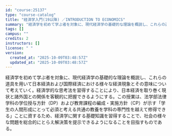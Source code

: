 ```yaml
---
id: "course:25137"
type: "course-catalog"
title: "経済学入門(19以降) ／INTRODUCTION TO ECONOMICS"
summary: "経済学を初めて学ぶ者を対象に、現代経済学の基礎的な理論を概説し、これらの道具を用いて日本経済および国際経済における様々な経済現象とその意味について考えていく。経済学的な思考法を習得することにより、日本経済を取り巻く現状と諸外国との関係を客観…"
tags: []
campus: ""
credits: 2
instructors: []
license: " "
version:
  created_at: "2025-10-09T03:48:57Z"
  updated_at: "2025-10-09T03:48:57Z"
---
```


経済学を初めて学ぶ者を対象に、現代経済学の基礎的な理論を概説し、これらの道具を用いて日本経済および国際経済における様々な経済現象とその意味について考えていく。経済学的な思考法を習得することにより、日本経済を取り巻く現状と諸外国との関係を客観的に把握できるようにする。この授業は、法学部法律学科の学位授与方針（DP）および教育課程の編成・実施方針（CP）が示す「学生の人間形成にとって必須と考える共通の教養を学科の専門性を越えて修得できる」ことに資するため、経済学に関する基礎知識を習得することで、社会の様々な問題を総合的にとらえ解決策を提示できるようになることを目指すものである。
